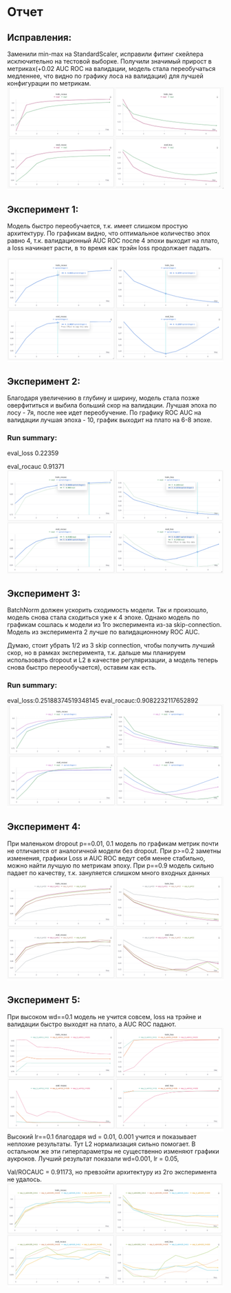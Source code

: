 # Отчет

## Исправления:
Заменили min-max на StandardScaler, исправили фитинг скейлера исключительно на тестовой выборке.
Получили значимый прирост в метриках(+0.02 AUC ROC на валидации, модель стала переобучаться медленнее, что видно по графику лоса на валидации) для лучшей конфигурации по метрикам.
![experiment 2](https://github.com/stainlao/2025_hw_dl/blob/master/exp_2_updated.bmp)

## Эксперимент 1: 
Модель быстро переобучается, т.к. имеет слишком простую архитектуру.
По графикам видно, что оптимальное количество эпох равно 4, т.к. валидационный AUC ROC после 
4 эпохи выходит на плато, а loss начинает расти, в то время как трэйн loss продолжает падать.

![experiment 1](https://github.com/stainlao/2025_hw_dl/blob/master/exp_1.bmp)

## Эксперимент 2: 
Благодаря увеличению в глубину и ширину, модель стала позже оверфититься и выбила больший скор на валидации. 
Лучшая эпоха по лосу - 7я, после нее идет переобучение. 
По графику ROC AUC на валидации лучшая эпоха - 10, график выходит на плато на 6-8 эпохе.

### Run summary:
eval_loss 0.22359

eval_rocauc 0.91371
![experiment 2](https://github.com/stainlao/2025_hw_dl/blob/master/exp_2.bmp)

## Эксперимент 3: 
BatchNorm должен ускорить сходимость модели. Так и произошло, модель снова стала сходиться уже к 4 эпохе.
Однако модель по графикам сошлась к модели из 1го эксперимента из-за skip-connection. 
Модель из эксперимента 2 лучше по валидационному ROC AUC.

Думаю, стоит убрать 1/2 из 3 skip connection, чтобы получить лучший скор, но в рамках эксперимента, 
т.к. дальше мы планируем использовать dropout и L2 в качестве регуляризации, а модель теперь снова быстро переообучается),
оставим как есть.

### Run summary:
eval_loss:0.25188374519348145
eval_rocauc:0.9082232117652892
![experiment 3](https://github.com/stainlao/2025_hw_dl/blob/master/exp_3.bmp)

## Эксперимент 4: 
При маленьком dropout p==0.01, 0.1 модель по графикам метрик почти не отличается от аналогичной модели без dropout. 
При p>=0.2 заметны изменения, графики Loss и AUC ROC ведут себя менее стабильно, можно найти лучшую по метрикам эпоху. 
При p==0.9 модель сильно падает по качеству, т.к. зануляется слишком много входных данных
![experiment 4](https://github.com/stainlao/2025_hw_dl/blob/master/exp_4.bmp)

## Эксперимент 5: 
При высоком wd==0.1 модель не учится совсем, loss на трэйне и валидации быстро выходят на плато, а AUC ROC падают.
![experiment 5](https://github.com/stainlao/2025_hw_dl/blob/master/exp_5_lr0.1.bmp)
Высокий lr==0.1 благодаря wd = 0.01, 0.001 учится и показывает неплохие результаты. Тут L2 нормализация сильно помогает.
В остальном же эти гиперпараметры не существенно изменяют графики аукроков.
Лучший результат показали wd=0.001, lr = 0.05, 


Val/ROCAUC = 0.91173, но превзойти архитектуру из 2го эксперимента не удалось.
![experiment 5](https://github.com/stainlao/2025_hw_dl/blob/master/exp_5_1.bmp)
